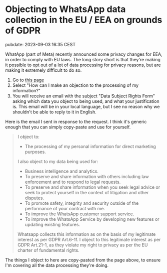 # Objecting to WhatsApp data collection in the EU / EEA on grounds of GDPR
pubdate: 2023-09-03 16:35 CEST

WhatApp (part of Meta) recently announced some privacy changes for EEA, in order to comply with EU laws.
The long story short is that they're making it possible to opt out of a lot of data processing for privacy reasons, but are making it extremely difficult to do so.

1. Go to [this page](https://www.whatsapp.com/contact/forms/382532939919295/)
2. Select "How can I make an objection to the processing of my information?"
3. You will receive an email with the subject "Data Subject Rights Form" asking which data you object to being used, and what your justification is. This email will be in your local language, but I see no reason why we shouldn't be able to reply to it in English.

Here is the email I sent in response to the request. I think it's generic enough that you can simply copy-paste and use for yourself.

> I object to:
>
> - The processing of my personal information for direct marketing purposes.
>
> I also object to my data being used for:
>
> - Business intelligence and analytics.
> - To preserve and share information with others including law enforcement and to respond to legal requests.
> - To preserve and share information when you seek legal advice or seek to protect yourself in the context of litigation and other disputes.
> - To promote safety, integrity and security outside of the performance of your contract with me.
> - To improve the WhatsApp customer support service.
> - To improve the WhatsApp Service by developing new features or updating existing features.
>
> Whatsapp collects this information as on the basis of my legitimate interest as per GDPR Art.6-1f.
> I object to this legitimate interest as per GDPR Art.21-1, as they violate my right to privacy as per the EU charter of fundamental rights.

The things I object to here are copy-pasted from the page above, to ensure I'm covering all the data processing they're doing.
